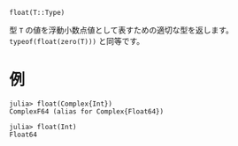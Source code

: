 ```
float(T::Type)
```

型 `T` の値を浮動小数点値として表すための適切な型を返します。`typeof(float(zero(T)))` と同等です。

# 例

```jldoctest
julia> float(Complex{Int})
ComplexF64 (alias for Complex{Float64})

julia> float(Int)
Float64
```

